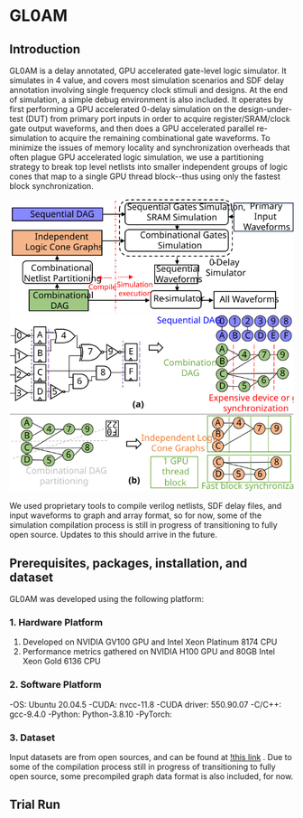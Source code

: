 # GL0AM

## Introduction


GL0AM is a delay annotated, GPU accelerated gate-level logic simulator. It simulates in 4 value, and covers most simulation scenarios and SDF delay annotation involving single frequency clock stimuli and designs. At the end of simulation, a simple debug environment is also included. It operates by first performing a GPU accelerated 0-delay simulation on the design-under-test (DUT) from primary port inputs in order to acquire register/SRAM/clock gate output waveforms, and then does a GPU accelerated parallel re-simulation to acquire the remaining combinational gate waveforms. To minimize the issues of memory locality and synchronization overheads that often plague GPU accelerated logic simulation, we use a partitioning strategy to break top level netlists into smaller independent groups of logic cones that map to a single GPU thread block--thus using only the fastest block synchronization.

<p align="center">
  <img src="images/GL0AM_ToolFlow3.svg" width="600"/>
<img src="images/GL0AM_ToolFlow4.svg" width="600"/>
</p>

We used proprietary tools to compile verilog netlists, SDF delay files, and input waveforms to graph and array format, so for now, some of the simulation compilation process is still in progress of transitioning to fully open source. Updates to this should arrive in the future.

## Prerequisites, packages, installation, and dataset

GL0AM was developed using the following platform:

### 1. Hardware Platform
1. Developed on NVIDIA GV100 GPU and Intel Xeon Platinum 8174 CPU
2. Performance metrics gathered on NVIDIA H100 GPU and 80GB Intel Xeon Gold 6136 CPU

### 2. Software Platform
-OS: Ubuntu 20.04.5
-CUDA: nvcc-11.8
-CUDA driver: 550.90.07
-C/C++: gcc-9.4.0
-Python: Python-3.8.10
   -PyTorch: 
   
### 3. Dataset
Input datasets are from open sources, and can be found at [!this link](https://drive.google.com/drive/folders/1VIeTu6O_yIVv1qkEpi-qSUaYuhhC4ovK?usp=sharing) . Due to some of the compilation process still in progress of transitioning to fully open source, some precompiled graph data format is also included, for now.

## Trial Run


